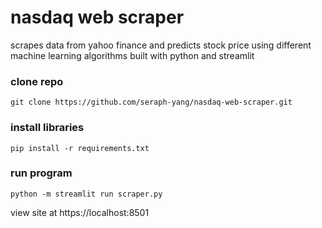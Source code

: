# nasdaq web scraper
scrapes data from yahoo finance and predicts stock price using different machine learning algorithms
built with python and streamlit

### clone repo
`git clone https://github.com/seraph-yang/nasdaq-web-scraper.git`

### install libraries
`pip install -r requirements.txt`

### run program
`python -m streamlit run scraper.py`

view site at https://localhost:8501
